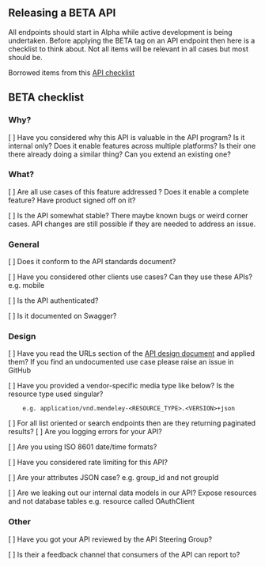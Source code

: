 Releasing a BETA API 
------------------------------------

All endpoints should start in Alpha while active development is being undertaken. Before applying the BETA tag on an API endpoint then here is a checklist to think about. Not all items will be relevant in all cases but most should be.  

Borrowed items from this [API checklist](https://mathieu.fenniak.net/the-api-checklist/)


## BETA checklist 

### Why? 

[ ] Have you considered why this API is valuable in the API program? Is it internal only? Does it enable features across multiple platforms? Is their one there already doing a similar thing? Can you extend an existing one? 

### What?  

[ ]  Are all use cases of this feature addressed ? Does it enable a complete feature? Have product signed off on it? 

[ ] Is the API somewhat stable? There maybe known bugs or weird corner cases. API changes are still possible if they are needed to address an issue. 


### General
[ ] Does it conform to the API standards document? 

[ ] Have you considered other clients use cases? Can they use these APIs? e.g. mobile

[ ] Is the API authenticated?

[ ] Is it documented on Swagger? 

### Design 

[ ] Have you read the URLs section of the [API design document](https://github.com/Mendeley/api-design-documentation#urls) and applied them? If you find an undocumented use case please raise an issue in GitHub  

[ ] Have you provided a vendor-specific media type like below? Is the resource type used singular? 
		
		e.g. application/vnd.mendeley-<RESOURCE_TYPE>.<VERSION>+json

[ ] For all list oriented or search endpoints then are they returning paginated results? 
[ ] Are you logging errors for your API? 

[ ] Are you using ISO 8601 date/time formats? 

[ ] Have you considered rate limiting for this API? 

[ ] Are your attributes JSON case? e.g. group_id and not groupId 

[ ] Are we leaking out our internal data models in our API? Expose resources and not database tables e.g. resource called OAuthClient 


### Other 

[ ] Have you got your API reviewed by the API Steering Group? 

[ ] Is their a feedback channel that consumers of the API can report to?  




 
